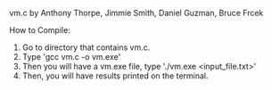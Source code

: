 vm.c by Anthony Thorpe, Jimmie Smith, Daniel Guzman, Bruce Frcek

How to Compile:
1. Go to directory that contains vm.c.
2. Type 'gcc vm.c -o vm.exe'
3. Then you will have a vm.exe file, type './vm.exe <input_file.txt>'
4. Then, you will have results printed on the terminal.
